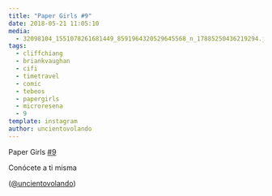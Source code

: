 ```yaml
---
title: "Paper Girls #9"
date: 2018-05-21 11:05:10
media: 
  - 32098104_1551078261681449_8591964320529645568_n_17885250436219294.jpg
tags: 
  - cliffchiang
  - briankvaughan
  - cifi
  - timetravel
  - comic
  - tebeos
  - papergirls
  - microresena
  - 9
template: instagram
author: uncientovolando
---
```


Paper Girls [#9](/tags/9)


Conócete a ti misma


([@uncientovolando](https://instagram.com/uncientovolando))
